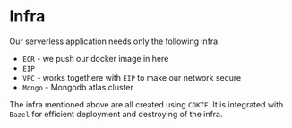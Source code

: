 # Infra

Our serverless application needs only the following infra.

* `ECR` - we push our docker image in here
* `EIP`
* `VPC` - works togethere with `EIP` to make our network secure
* `Mongo` - Mongodb atlas cluster


The infra mentioned above are all created using `CDKTF`. It is integrated with `Bazel` for efficient deployment and destroying of the infra.